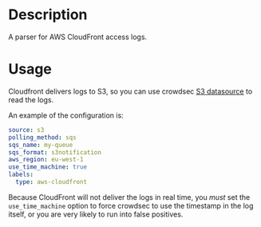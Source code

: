 # Description
A parser for AWS CloudFront access logs.

# Usage

Cloudfront delivers logs to S3, so you can use crowdsec [S3 datasource](https://docs.crowdsec.net/docs/next/data_sources/s3/) to read the logs.

An example of the configuration is:

```yaml
source: s3
polling_method: sqs
sqs_name: my-queue
sqs_format: s3notification
aws_region: eu-west-1
use_time_machine: true
labels:
  type: aws-cloudfront
```

Because CloudFront will not deliver the logs in real time, you *must* set the `use_time_machine` option to force crowdsec to use the timestamp in the log itself, or you are very likely to run into false positives.